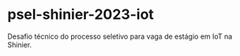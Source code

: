 # psel-shinier-2023-iot
Desafio técnico do processo seletivo para vaga de estágio em IoT na Shinier.

